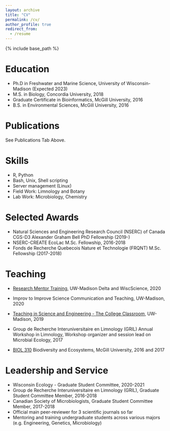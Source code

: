 ```yaml
---
layout: archive
title: "CV"
permalink: /cv/
author_profile: true
redirect_from:
  - /resume
---
```


{% include base_path %}

Education
======
* Ph.D in Freshwater and Marine Science, University of Wisconsin-Madison (Expected 2023)
* M.S. in Biology, Concordia University, 2018
* Graduate Certificate in Bioinformatics, McGill University, 2016
* B.S. in Environmental Sciences, McGill University, 2016

Publications
======
See Publications Tab Above.

Skills
======
* R, Python
* Bash, Unix, Shell scripting
* Server management (Linux)
* Field Work: Limnology and Botany
* Lab Work: Microbiology, Chemistry

Selected Awards
======
* Natural Sciences and Engineering Research Council (NSERC) of Canada CGS-D3 Alexander Graham Bell PhD Fellowship (2019-)
* NSERC-CREATE EcoLac M.Sc. Fellowship, 2016-2018
* Fonds de Recherche Quebecois Nature et Technologie (FRQNT) M.Sc. Fellowship (2017-2018)
  
Teaching
======
* [Research Mentor Training](https://wiscience.wisc.edu/mentor-training), UW-Madison Delta and WiscScience, 2020
* Improv to Improve Science Communication and Teaching, UW-Madison, 2020
* [Teaching in Science and Engineering - The College Classroom](https://delta.wisc.edu/2019/08/07/college-classroom/), UW-Madison, 2019

* Group de Recherche Interuniversitaire en Limnology (GRIL) Annual Workshop in Limnology, Workshop organizer and session lead on Microbial Ecology, 2017

* [BIOL 310](https://www.mcgill.ca/study/2017-2018/courses/biol-310) Biodiversity and Ecosystems, McGill University, 2016 and 2017

Leadership and Service
======
* Wisconsin Ecology - Graduate Student Committee, 2020-2021
* Group de Recherche Interuniversitaire en Limnology (GRIL), Graduate Student Committee Member, 2016-2018
* Canadian Society of Microbiologists, Graduate Student Committee Member, 2017-2018
* Official main peer-reviewer for 3 scientific journals so far
* Mentoring and training undergraduate students across various majors (e.g. Engineering, Genetics, Microbiology)
